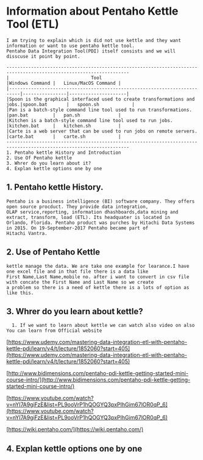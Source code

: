 # Information about Pentaho Kettle Tool (ETL)

    I am trying to explain which is did not use kettle and they want information or want to use pentaho kettle tool.
    Pentaho Data Integration Tool(PDI) itself consists and we will disscuse it point by point.

    -------------------------------------------------------------------------------------------------------------------
    |                              Tool                                        |Windows Command |	Linux/MacOS Command |
    |--------------------------------------------------------------------------|----------------|---------------------|
    |Spoon is the graphical interfaced used to create transformations and jobs.|spoon.bat       |	spoon.sh            |
    |Pan is a batch-style command line tool used to run transformations.       |pan.bat         |	pan.sh              |
    |Kitchen is a batch-style command line tool used to run jobs.              |kitchen.bat     |	kitchen.sh          |
    |Carte is a web server that can be used to run jobs on remote servers.     |carte.bat       |	carte.sh            |
    -------------------------------------------------------------------------------------------------------------------
    1. Pentaho kettle History and Introduction
    2. Use Of Pentaho kettle
    3. Whrer do you learn about it?
    4. Explan kettle options one by one
    
    
             
## 1. Pentaho kettle History.

    Pentaho is a business intelligence (BI) software company. They offers open source procduct. They provide data integration,
    OLAP service,reporting, information dhashboards,data mining and extract, transform, load (ETL). Its headquater is located in
    Orlando, Florida. Pentaho product was purches by Hitachi Data Systems in 2015. On 19-September-2017 Pentaho became part of 
    Hitachi Vantra.

## 2. Use of Pentaho Kettle
    kettle manage the data. We are take one example for learance.I have one excel file and in that file there is a data like 
    First Name,Last Name,mobile no. after i want to convert in csv file with concate the First Name and Last Name so we create
    a problem so there is a need of kettle there is a lots of option as like this.

## 3. Whrer do you learn about kettle?
      
      1. If we want to learn about kettle we can watch also video on also You can learn from Official website 
      
[https://www.udemy.com/mastering-data-integration-etl-with-pentaho-kettle-pdi/learn/v4/t/lecture/1852060?start=405](https://www.udemy.com/mastering-data-integration-etl-with-pentaho-kettle-pdi/learn/v4/t/lecture/1852060?start=405)

[http://www.bidimensions.com/pentaho-pdi-kettle-getting-started-mini-course-intro/](http://www.bidimensions.com/pentaho-pdi-kettle-getting-started-mini-course-intro/)

[https://www.youtube.com/watch?v=nYI7A9giFzE&list=PL9ooVrP1hQOGYQ3pxPIhGim67lOR0qP_6](https://www.youtube.com/watch?v=nYI7A9giFzE&list=PL9ooVrP1hQOGYQ3pxPIhGim67lOR0qP_6)
      
[https://wiki.pentaho.com/](https://wiki.pentaho.com/)

## 4. Explan kettle options one by one
          
        

        
